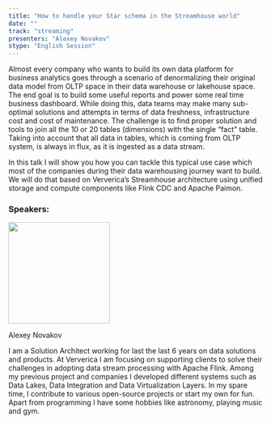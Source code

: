 ```yaml
---
title: "How to handle your Star schema in the Streamhouse world"
date: ""
track: "streaming"
presenters: "Alexey Novakov"
stype: "English Session"
---
```


Almost every company who wants to build its own data platform for business analytics goes through a scenario of denormalizing their original data model from OLTP space in their data warehouse or lakehouse space. The end goal is to build some useful reports and power some real time business dashboard. While doing this, data teams may make many sub-optimal solutions and attempts in terms of data freshness, infrastructure cost and cost of maintenance. The challenge is to find proper solution and tools to join all the 10 or 20 tables (dimensions) with the single “fact” table. Taking into account that all data in tables, which is coming from OLTP system, is always in flux, as it is ingested as a data stream.

In this talk I will show you how you can tackle this typical use case which most of the companies during their data warehousing journey want to build. We will do that based on Ververica’s Streamhouse architecture using unified storage and compute components like Flink CDC and Apache Paimon.

### Speakers:


<img src="https://sessionize.com/image/a61c-400o400o1-HAF3PCbZfVSFWcBNV3JJu6.jpg" width="200" /><br/>

Alexey Novakov

I am a Solution Architect working for last the last 6 years on data solutions and products. At Ververica I am focusing on supporting clients to solve their challenges in adopting data stream processing with Apache Flink. Among my previous project and companies I developed different systems such as Data Lakes, Data Integration and Data Virtualization Layers. In my spare time, I contribute to various open-source projects or start my own for fun. Apart from programming I have some hobbies like astronomy, playing music and gym.

